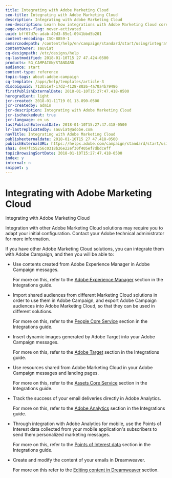 ```yaml
---
title: Integrating with Adobe Marketing Cloud
seo-title: Integrating with Adobe Marketing Cloud
description: Integrating with Adobe Marketing Cloud
seo-description: Learn how integrations with Adobe Marketing Cloud core services and solutions such as Adobe Analytics and Experience Manager can improve your Adobe Campaign strategy with deep insights and convenient content management.
page-status-flag: never-activated
uuid: bff07d7e-adab-49d3-85e1-0941bbd5b201
content-encoding: ISO-8859-1
aemsrcnodepath: /content/help/en/campaign/standard/start/using/integrating-with-adobe-marketing-cloud
contentOwner: sauviat
cq-designpath: /etc/designs/help
cq-lastmodified: 2018-01-10T15 27 47.424-0500
products: SG_CAMPAIGN/STANDARD
audience: start
content-type: reference
topic-tags: about-adobe-campaign
cq-template: /apps/help/templates/article-3
discoiquuid: 712b51ef-17d2-4128-8026-4a70a4b79486
firstPublishExternalDate: 2018-01-10T15:27:47.418-0500
herogradient: light
jcr-created: 2018-01-11T19 01 13.890-0500
jcr-createdby: admin
jcr-description: Integrating with Adobe Marketing Cloud
jcr-ischeckedout: true
jcr-language: en_us
lastPublishExternalDate: 2018-01-10T15:27:47.418-0500
lr-lastreplicatedby: sauviat@adobe.com
navTitle: Integrating with Adobe Marketing Cloud
publishexternaldate: 2018-01-10T15 27 47.418-0500
publishExternalURL: https://helpx.adobe.com/campaign/standard/start/using/integrating-with-adobe-marketing-cloud.html
sha1: d447fc55256c0318b26e22ef30f405ef7dbdceff
topicBrowsingSortDate: 2018-01-10T15:27:47.418-0500
index: y
internal: n
snippet: y
---
```


# Integrating with Adobe Marketing Cloud

Integrating with Adobe Marketing Cloud

Integration with other Adobe Marketing Cloud solutions may require you to adapt your initial configuration. Contact your Adobe technical administrator for more information.

If you have other Adobe Marketing Cloud solutions, you can integrate them with Adobe Campaign, and then you will be able to:

* Use contents created from Adobe Experience Manager in Adobe Campaign messages.

  For more on this, refer to the [Adobe Experience Manager](../../integrating/using/creating-campaigns-and-emails-in-experience-manager-6_3.md) section in the Integrations guide.

* Import shared audiences from different Marketing Cloud solutions in order to use them in Adobe Campaign, and export Adobe Campaign audiences into Adobe Marketing Cloud, so that they can be used in different solutions.

  For more on this, refer to the [People Core Service](../../integrating/using/about-people-core-service-integration.md) section in the Integrations guide.

* Insert dynamic images generated by Adobe Target into your Adobe Campaign messages.

  For more on this, refer to the [Adobe Target](../../integrating/using/about-adobe-target-integration.md) section in the Integrations guide.

* Use resources shared from Adobe Marketing Cloud in your Adobe Campaign messages and landing pages.

  For more on this, refer to the [Assets Core Service](../../integrating/using/assets-core-service-integration.md) section in the Integrations guide.

* Track the success of your email deliveries directly in Adobe Analytics.

  For more on this, refer to the [Adobe Analytics](../../integrating/using/about-adobe-analytics-integration.md) section in the Integrations guide.

* Through integration with Adobe Analytics for mobile, use the Points of Interest data collected from your mobile application's subscribers to send them personalized marketing messages.

  For more on this, refer to the [Points of Interest data](../../integrating/using/about-points-of-interest-data.md) section in the Integrations guide.

* Create and modify the content of your emails in Dreamweaver.

  For more on this refer to the [Editing content in Dreamweaver](../../designing/using/design-content-in-adobe-campaign.md#editing-content-in-dreamweaver) section.

